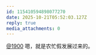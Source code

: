 ```yaml
---
id: 115410594898077270
date: 2025-10-21T05:52:03.127Z
reply: true
media_attachments: 0
---
```


<p><span class="h-card" translate="no"><a href="https://social.1900.live/@1900" class="u-url mention" rel="nofollow noopener" target="_blank">@<span>1900</span></a></span> 嗯，就是农忙假发展过来的。</p>
